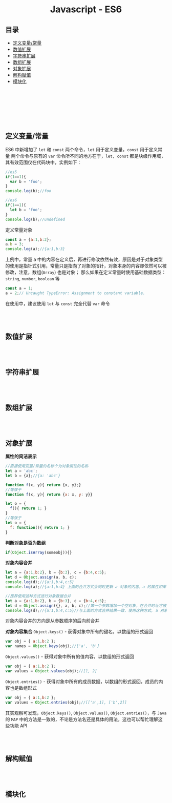 # <div align="center">Javascript - ES6</center>

## 目录

- [定义变量/常量](#定义变量常量)
- [数值扩展](#数值扩展)
- [字符串扩展](#字符串扩展)
- [数组扩展](#数组扩展)
- [对象扩展](#对象扩展)
- [解构赋值](#解构赋值)
- [模块化](#模块化)

<br><br><br><br><br><br>

## 定义变量/常量

ES6 中新增加了 `let` 和 `const` 两个命令，`let` 用于定义变量，`const` 用于定义常量
两个命令与原有的 `var` 命令所不同的地方在于，`let, const` 都是块级作用域，其有效范围仅在代码块中，实例如下：

```js
//es5
if(1==1){
  var b = 'foo';
}
console.log(b);//foo

//es6
if(1==1){
  let b = 'foo';
}
console.log(b);//undefined
```

定义常量对象
```js
const a = {a:1,b:2};
a.b = 3;
console.log(a);//{a:1,b:3}
```
上例中，常量 a 中的内容在定义后，再进行修改依然有效，原因是对于对象类型的使用是指针式引用，常量只是指向了对象的指针，对象本身的内容却依然可以被修改，注意，数组(`Array`) 也是对象；
那么如果在定义常量时使用基础数据类型：`string`, `number`, `boolean` 等

```js
const a = 1;
a = 2;// Uncaught TypeError: Assignment to constant variable.
```

在使用中，建议使用 `let` 与 `const` 完全代替 `var` 命令

<br><br>

## 数值扩展


<br><br>

## 字符串扩展


<br><br>

## 数组扩展


<br><br>

## 对象扩展

**属性的简洁表示**
```js
//直接使用变量/常量的名称个为对象属性的名称
let a = 'abc';
let b = {a};//{a: 'abc'}

function f(x, y){ return {x, y};}
//等效于
function f(x, y){ return {x: x, y: y}}

let o = {
  f(){ return 1; }
}
//等效于
let o = {
  f: function(){ return 1; }
}
```

**判断对象是否为数组**
```js
if(Object.isArray(someobj)){}
```

**对象内容合并**
```js
let a = {a:1,b:2}, b = {b:3}, c = {b:4,c:5};
let d = Object.assign(a, b, c);
console.log(d);//{a:1,b:4,c:5}
console.log(a);//{a:1,b:4} 上面的合并方式会同时更新 a 对象的内容，a 的属性如果有多次合并会被更新数据，但自身没有的属性，其它对象有的属性不会被添加到 a 身上，只会影响第一个，后面的参数对象不会被修改数据

//推荐使用这种方式进行对象数据合并
let a = {a:1,b:2}, b = {b:3}, c = {b:4,c:5};
let d = Object.assign({}, a, b, c);//第一个参数增加一个空对象，在合并时让它被更新，不影响实际的对象变量内容
console.log(d);//{a:1,b:4,c:5}//与上面的方式合并结果一致，使用这种方式, a 对象的内容就不会被影响了
```
对象内容合并的方向是从参数顺序的后向前合并

**对象内容集合**
`Object.keys()` - 获得对象中所有的键名，以数组的形式返回
```js
var obj = { a:1,b:2 };
var names = Object.keys(obj);//['a', 'b']
```

`Object.values()` - 获得对象中所有的值内容，以数组的形式返回
```js
var obj = { a:1,b:2 };
var values = Object.values(obj);//[1, 2]
```

`Object.entries()` - 获得对象中所有的成员数据，以数组的形式返回，成员的内容也是数组形式
```js
var obj = { a:1,b:2 };
var values = Object.entries(obj);//[['a',1], ['b',2]]
```

其实观察可发现，`Object.keys()`, `Object.values()`, `Object.entries()`，与 `Java` 的 `MAP` 中的方法是一致的，不论是方法名还是具体的用法，这也可以帮忙理解这些功能 API

<br><br>

## 解构赋值


<br><br>

## 模块化


<br><br>
